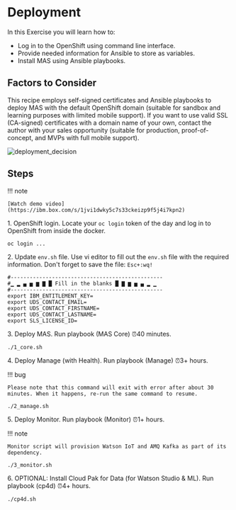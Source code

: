 # Deployment

In this Exercise you will learn how to:

* Log in to the OpenShift using command line interface.
* Provide needed information for Ansible to store as variables.
* Install MAS using Ansible playbooks.

## Factors to Consider

This recipe employs self-signed certificates and Ansible playbooks to deploy MAS with the default OpenShift domain (suitable for sandbox and learning purposes with limited mobile support). If you want to use valid SSL (CA-signed) certificates with a domain name of your own, contact the author with your sales opportunity (suitable for production, proof-of-concept, and MVPs with full mobile support).

![deployment_decision](/img/ocp_8.9/deployment_decision.png)

## Steps

!!! note

    [Watch demo video](https://ibm.box.com/s/1jvi1dwky5c7s33ckeizp9f5j4i7kpn2)

1\. OpenShift login. Locate your `oc login` token of the day and log in to OpenShift from inside the docker.  

```shell
oc login ...
```

2\. Update `env.sh` file. Use vi editor to fill out the `env.sh` file with the required information. Don't forget to save the file: `Esc+:wq!`

```
#------------------------------------------------
#▁ ▂ ▄ ▅ ▆ ▇ █ Fill in the blanks █ ▇ ▆ ▅ ▄ ▂ ▁
#------------------------------------------------
export IBM_ENTITLEMENT_KEY=
export UDS_CONTACT_EMAIL=
export UDS_CONTACT_FIRSTNAME=
export UDS_CONTACT_LASTNAME=
export SLS_LICENSE_ID=
```

3\. Deploy MAS. Run playbook (MAS Core) ⏰40 minutes.

```shell
./1_core.sh
```

4\. Deploy Manage (with Health). Run playbook (Manage) ⏰3+ hours. 

!!! bug

    Please note that this command will exit with error after about 30 minutes. When it happens, re-run the same command to resume.

```shell
./2_manage.sh
```

5\. Deploy Monitor. Run playbook (Monitor) ⏰1+ hours. 

!!! note

    Monitor script will provision Watson IoT and AMQ Kafka as part of its dependency.

```shell
./3_monitor.sh
```

6\. OPTIONAL: Install Cloud Pak for Data (for Watson Studio & ML). Run playbook (cp4d) ⏰4+ hours.

```shell
./cp4d.sh
```
